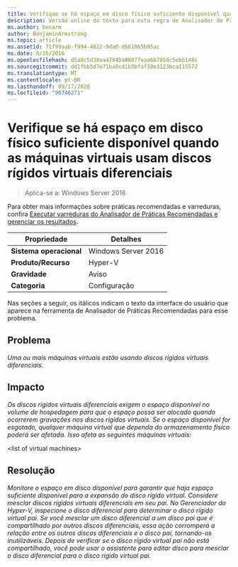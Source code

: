 ```yaml
---
title: Verifique se há espaço em disco físico suficiente disponível quando as máquinas virtuais usam discos rígidos virtuais diferenciais
description: Versão online do texto para esta regra de Analisador de Práticas Recomendadas.
ms.author: benarm
author: BenjaminArmstrong
ms.topic: article
ms.assetid: 71f99aab-f994-4022-9da0-d661965b95ac
ms.date: 8/16/2016
ms.openlocfilehash: d5a8c5d38aa47845a88077eaa6b785dc5ebb148c
ms.sourcegitcommit: dd1fbb5d7e71ba8cd1b5bfaf38e3123bca115572
ms.translationtype: MT
ms.contentlocale: pt-BR
ms.lasthandoff: 09/17/2020
ms.locfileid: "90746271"
---
```

# <a name="ensure-sufficient-physical-disk-space-is-available-when-virtual-machines-use-differencing-virtual-hard-disks"></a>Verifique se há espaço em disco físico suficiente disponível quando as máquinas virtuais usam discos rígidos virtuais diferenciais

>Aplica-se a: Windows Server 2016

Para obter mais informações sobre práticas recomendadas e varreduras, confira [Executar varreduras do Analisador de Práticas Recomendadas e gerenciar os resultados](https://go.microsoft.com/fwlink/p/?LinkID=223177).

|Propriedade|Detalhes|
|-|-|
|**Sistema operacional**|Windows Server 2016|
|**Produto/Recurso**|Hyper-V|
|**Gravidade**|Aviso|
|**Categoria**|Configuração|

Nas seções a seguir, os itálicos indicam o texto da interface do usuário que aparece na ferramenta de Analisador de Práticas Recomendadas para esse problema.

## <a name="issue"></a>Problema
*Uma ou mais máquinas virtuais estão usando discos rígidos virtuais diferenciais.*

## <a name="impact"></a>Impacto
*Os discos rígidos virtuais diferenciais exigem o espaço disponível no volume de hospedagem para que o espaço possa ser alocado quando ocorrerem gravações nos discos rígidos virtuais. Se o espaço disponível for esgotado, qualquer máquina virtual que dependa do armazenamento físico poderá ser afetada. Isso afeta as seguintes máquinas virtuais:*

\<list of virtual machines>

## <a name="resolution"></a>Resolução
*Monitore o espaço em disco disponível para garantir que haja espaço suficiente disponível para a expansão do disco rígido virtual. Considere mesclar discos rígidos virtuais diferenciais em seu pai. No Gerenciador do Hyper-V, inspecione o disco diferencial para determinar o disco rígido virtual pai. Se você mesclar um disco diferencial a um disco pai que é compartilhado por outros discos diferenciais, essa ação corromperá a relação entre os outros discos diferenciais e o disco pai, tornando-os inutilizáveis. Depois de verificar se o disco rígido virtual pai não está compartilhado, você pode usar o assistente para editar disco para mesclar o disco diferencial para o disco rígido virtual pai.*



